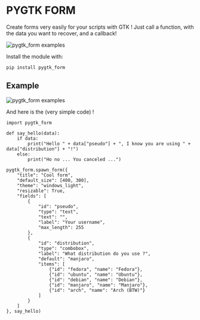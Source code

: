 
# PYGTK FORM

Create forms very easily for your scripts with GTK !
Just call a function, with the data you want to recover, and a callback!

![pygtk_form examples](images/presentation.png)

Install the module with:

	pip install pygtk_form

## Example
![pygtk_form examples](images/cool_form.png)

And here is the (very simple code) !

	import pygtk_form

	def say_hello(data):
		if data:
			print("Hello " + data["pseudo"] + ", I know you are using " + data["distribution"] + "!")
		else:
			print("Ho no ... You canceled ...")

	pygtk_form.spawn_form({
		"title": "Cool form",
		"default_size": [400, 300],
		"theme": "windows_light",
		"resizable": True,
		"fields": [
			{
				"id": "pseudo",
				"type": "text",
				"text": "",
				"label": "Your username",
				"max_length": 255
			},
			{
				"id": "distribution",
				"type": "combobox",
				"label": "What distribution do you use ?",
				"default": "manjaro",
				"items": [
					{"id": "fedora", "name": "Fedora"},
					{"id": "ubuntu", "name": "Ubuntu"},
					{"id": "debian", "name": "Debian"},
					{"id": "manjaro", "name": "Manjaro"},
					{"id": "arch", "name": "Arch (BTW)"}
				]
			}
		]
	}, say_hello)
